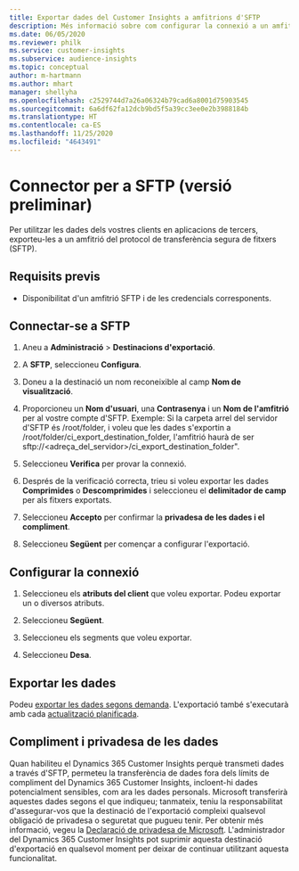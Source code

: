 ```yaml
---
title: Exportar dades del Customer Insights a amfitrions d'SFTP
description: Més informació sobre com configurar la connexió a un amfitrió SFTP.
ms.date: 06/05/2020
ms.reviewer: philk
ms.service: customer-insights
ms.subservice: audience-insights
ms.topic: conceptual
author: m-hartmann
ms.author: mhart
manager: shellyha
ms.openlocfilehash: c2529744d7a26a06324b79cad6a8001d75903545
ms.sourcegitcommit: 6a6df62fa12dcb9bd5f5a39cc3ee0e2b3988184b
ms.translationtype: HT
ms.contentlocale: ca-ES
ms.lasthandoff: 11/25/2020
ms.locfileid: "4643491"
---
```

# <a name="connector-for-sftp-preview"></a>Connector per a SFTP (versió preliminar)

Per utilitzar les dades dels vostres clients en aplicacions de tercers, exporteu-les a un amfitrió del protocol de transferència segura de fitxers (SFTP).

## <a name="prerequisites"></a>Requisits previs

- Disponibilitat d'un amfitrió SFTP i de les credencials corresponents.

## <a name="connect-to-sftp"></a>Connectar-se a SFTP

1. Aneu a **Administració** > **Destinacions d'exportació**.

1. A **SFTP**, seleccioneu **Configura**.

1. Doneu a la destinació un nom reconeixible al camp **Nom de visualització**.

1. Proporcioneu un **Nom d'usuari**, una **Contrasenya** i un **Nom de l'amfitrió** per al vostre compte d'SFTP. Exemple: Si la carpeta arrel del servidor d'SFTP és /root/folder, i voleu que les dades s'exportin a /root/folder/ci_export_destination_folder, l'amfitrió haurà de ser sftp://<adreça_del_servidor>/ci_export_destination_folder".

1. Seleccioneu **Verifica** per provar la connexió.

1. Després de la verificació correcta, trieu si voleu exportar les dades **Comprimides** o **Descomprimides** i seleccioneu el **delimitador de camp** per als fitxers exportats.

1. Seleccioneu **Accepto** per confirmar la **privadesa de les dades i el compliment**.

1. Seleccioneu **Següent** per començar a configurar l'exportació.

## <a name="configure-the-connection"></a>Configurar la connexió

1. Seleccioneu els **atributs del client** que voleu exportar. Podeu exportar un o diversos atributs.

1. Seleccioneu **Següent**.

1. Seleccioneu els segments que voleu exportar.

1. Seleccioneu **Desa**.

## <a name="export-the-data"></a>Exportar les dades

Podeu [exportar les dades segons demanda](export-destinations.md). L'exportació també s'executarà amb cada [actualització planificada](system.md#schedule-tab).

## <a name="data-privacy-and-compliance"></a>Compliment i privadesa de les dades

Quan habiliteu el Dynamics 365 Customer Insights perquè transmeti dades a través d'SFTP, permeteu la transferència de dades fora dels límits de compliment del Dynamics 365 Customer Insights, incloent-hi dades potencialment sensibles, com ara les dades personals. Microsoft transferirà aquestes dades segons el que indiqueu; tanmateix, teniu la responsabilitat d'assegurar-vos que la destinació de l'exportació compleixi qualsevol obligació de privadesa o seguretat que pugueu tenir. Per obtenir més informació, vegeu la [Declaració de privadesa de Microsoft](https://go.microsoft.com/fwlink/?linkid=396732).
L'administrador del Dynamics 365 Customer Insights pot suprimir aquesta destinació d'exportació en qualsevol moment per deixar de continuar utilitzant aquesta funcionalitat.
